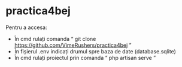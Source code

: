 # practica4bej


Pentru a accesa:
- În cmd rulați comanda “ git clone https://github.com/VimeRushers/practica4bej ”
- În fișierul .env indicați drumul spre baza de date (database.sqlite)
- În cmd rulați proiectul prin comanda “ php artisan serve ”
